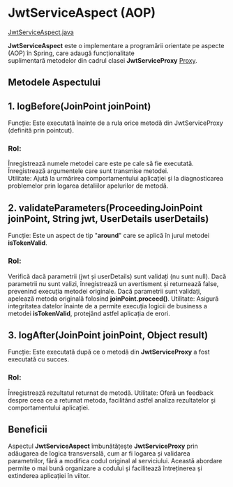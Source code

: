 # JwtServiceAspect (AOP)

[JwtServiceAspect.java](FillTheVoid/src/main/java/com/taip/FillTheVoid/config/JwtServiceAspect.java)

**JwtServiceAspect** este o implementare a programării orientate pe aspecte (AOP) în Spring, care adaugă funcționalitate \
suplimentară metodelor din cadrul clasei **JwtServiceProxy** [Proxy](../FillTheVoid/src/main/java/com/taip/FillTheVoid/config/proxy/). 

## Metodele Aspectului

## **1. logBefore(JoinPoint joinPoint)** 
Funcție: Este executată înainte de a rula orice metodă din JwtServiceProxy (definită prin pointcut).
### Rol:
Înregistrează numele metodei care este pe cale să fie executată. \
Înregistrează argumentele care sunt transmise metodei. \
Utilitate: Ajută la urmărirea comportamentului aplicației și la diagnosticarea problemelor prin logarea detaliilor apelurilor de metodă.

## **2. validateParameters(ProceedingJoinPoint joinPoint, String jwt, UserDetails userDetails)** 

Funcție: Este un aspect de tip "**around**" care se aplică în jurul metodei **isTokenValid**.
### Rol:
Verifică dacă parametrii (jwt și userDetails) sunt validați (nu sunt null).
Dacă parametrii nu sunt valizi, înregistrează un avertisment și returnează false, prevenind execuția metodei originale.
Dacă parametrii sunt validați, apelează metoda originală folosind **joinPoint.proceed()**.
Utilitate: Asigură integritatea datelor înainte de a permite execuția logicii de business a metodei **isTokenValid**, protejând astfel aplicația de erori.

## **3. logAfter(JoinPoint joinPoint, Object result)**
Funcție: Este executată după ce o metodă din **JwtServiceProxy** a fost executată cu succes.
### Rol:
Înregistrează rezultatul returnat de metodă.
Utilitate: Oferă un feedback despre ceea ce a returnat metoda, facilitând astfel analiza rezultatelor și comportamentului aplicației.

## Beneficii

Aspectul **JwtServiceAspect** îmbunătățește **JwtServiceProxy** prin adăugarea de logica transversală, cum ar fi logarea și validarea parametrilor, 
fără a modifica codul original al serviciului. Această abordare permite o mai bună organizare a codului și facilitează întreținerea și extinderea aplicației în viitor.
